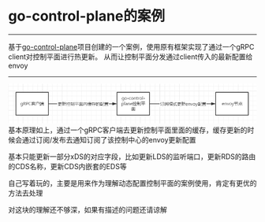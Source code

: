 # go-control-plane的案例
***
基于[go-control-plane](https://github.com/envoyproxy/go-control-plane)项目创建的一个案例，使用原有框架实现了通过一个gRPC client对控制平面进行热更新。
从而让控制平面分发通过client传入的最新配置给envoy
***
![img.png](img.png)
基本原理如上，通过一个gRPC客户端去更新控制平面里面的缓存，缓存更新的时候会通过订阅/发布去通知订阅了该控制中心的envoy更新配置

基本只能更新一部分xDS的对应字段，比如更新LDS的监听端口，更新RDS的路由的CDS名称，更新CDS内嵌套的EDS等

自己写着玩的，主要是用来作为理解动态配置控制平面的案例使用，肯定有更优的方法去处理

对这块的理解还不够深，如果有描述的问题还请谅解